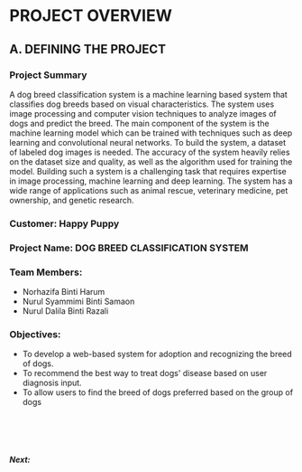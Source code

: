 # PROJECT OVERVIEW

## A. DEFINING THE PROJECT

### Project Summary

A dog breed classification system is a machine learning based system that classifies dog breeds based on visual characteristics. The system uses image processing and computer vision techniques to analyze images of dogs and predict the breed. The main component of the system is the machine learning model which can be trained with techniques such as deep learning and convolutional neural networks. To build the system, a dataset of labeled dog images is needed. The accuracy of the system heavily relies on the dataset size and quality, as well as the algorithm used for training the model. Building such a system is a challenging task that requires expertise in image processing, machine learning and deep learning. The system has a wide range of applications such as animal rescue, veterinary medicine, pet ownership, and genetic research.

### Customer: Happy Puppy

### Project Name: DOG BREED CLASSIFICATION SYSTEM

### Team Members:
+ Norhazifa Binti Harum
+ Nurul Syammimi Binti Samaon
+ Nurul Dalila Binti Razali

### Objectives:
+ To develop a web-based system for adoption and recognizing the breed of dogs.
+ To recommend the best way to treat dogs' disease based on user diagnosis input.
+ To allow users to find the breed of dogs preferred based on the group of dogs

<br><br><br>
##### Next:
